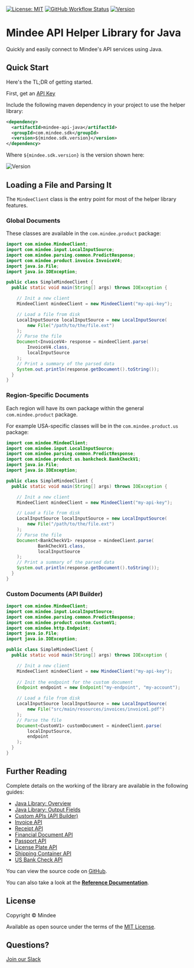 [![License: MIT](https://img.shields.io/github/license/mindee/mindee-api-java)](https://opensource.org/licenses/MIT) [![GitHub Workflow Status](https://img.shields.io/github/actions/workflow/status/mindee/mindee-api-java/build.yml)](https://github.com/mindee/mindee-api-java) [![Version](https://img.shields.io/maven-central/v/com.mindee.sdk/mindee-api-java)](https://mvnrepository.com/artifact/com.mindee.sdk/mindee-api-java)

# Mindee API Helper Library for Java
Quickly and easily connect to Mindee's API services using Java.

## Quick Start
Here's the TL;DR of getting started.

First, get an [API Key](https://developers.mindee.com/docs/create-api-key)

Include the following maven dependency in your project to use the helper library:
```xml
<dependency>
  <artifactId>mindee-api-java</artifactId>
  <groupId>com.mindee.sdk</groupId>
  <version>${mindee.sdk.version}</version>
</dependency>
```

Where `${mindee.sdk.version}` is the version shown here:

![Version](https://img.shields.io/maven-central/v/com.mindee.sdk/mindee-api-java)


## Loading a File and Parsing It
The `MindeeClient` class is the entry point for most of the helper library features.

### Global Documents
These classes are available in the `com.mindee.product` package: 

```java
import com.mindee.MindeeClient;
import com.mindee.input.LocalInputSource;
import com.mindee.parsing.common.PredictResponse;
import com.mindee.product.invoice.InvoiceV4;
import java.io.File;
import java.io.IOException;

public class SimpleMindeeClient {
  public static void main(String[] args) throws IOException {

    // Init a new client
    MindeeClient mindeeClient = new MindeeClient("my-api-key");

    // Load a file from disk
    LocalInputSource localInputSource = new LocalInputSource(
        new File("/path/to/the/file.ext")
    );
    // Parse the file
    Document<InvoiceV4> response = mindeeClient.parse(
        InvoiceV4.class,
        localInputSource
    );
    // Print a summary of the parsed data
    System.out.println(response.getDocument().toString());
  }
}

```

### Region-Specific Documents
Each region will have its own package within the general `com.mindee.product` package.

For example USA-specific classes will be in the `com.mindee.product.us` package:

```java
import com.mindee.MindeeClient;
import com.mindee.input.LocalInputSource;
import com.mindee.parsing.common.PredictResponse;
import com.mindee.product.us.bankcheck.BankCheckV1;
import java.io.File;
import java.io.IOException;

public class SimpleMindeeClient {
  public static void main(String[] args) throws IOException {

    // Init a new client
    MindeeClient mindeeClient = new MindeeClient("my-api-key");

    // Load a file from disk
    LocalInputSource localInputSource = new LocalInputSource(
        new File("/path/to/the/file.ext")
    );
    // Parse the file
    Document<BankCheckV1> response = mindeeClient.parse(
            BankCheckV1.class,
            localInputSource
    );
    // Print a summary of the parsed data
    System.out.println(response.getDocument().toString());
  }
}
```

### Custom Documents (API Builder)
```java
import com.mindee.MindeeClient;
import com.mindee.input.LocalInputSource;
import com.mindee.parsing.common.PredictResponse;
import com.mindee.product.custom.CustomV1;
import com.mindee.http.Endpoint;
import java.io.File;
import java.io.IOException;

public class SimpleMindeeClient {
  public static void main(String[] args) throws IOException {

    // Init a new client
    MindeeClient mindeeClient = new MindeeClient("my-api-key");
    
    // Init the endpoint for the custom document
    Endpoint endpoint = new Endpoint("my-endpoint", "my-account");

    // Load a file from disk
    LocalInputSource localInputSource = new LocalInputSource(
        new File("src/main/resources/invoices/invoice1.pdf")
    );
    // Parse the file
    Document<CustomV1> customDocument = mindeeClient.parse(
        localInputSource,
        endpoint
    );
  }
}
```

## Further Reading
Complete details on the working of the library are available in the following guides:

* [Java Library: Overview](https://developers.mindee.com/docs/java-ocr-getting-started)
* [Java Library: Output Fields](https://developers.mindee.com/docs/java-field)
* [Custom APIs (API Builder)](https://developers.mindee.com/docs/java-api-builder)
* [Invoice API](https://developers.mindee.com/docs/java-invoice-ocr)
* [Receipt API](https://developers.mindee.com/docs/java-receipt-ocr)
* [Financial Document API](https://developers.mindee.com/docs/java-financial-document-ocr)
* [Passport API](https://developers.mindee.com/docs/java-passport-ocr)
* [License Plate API](https://developers.mindee.com/docs/java-license-plates-ocr)
* [Shipping Container API](https://developers.mindee.com/docs/java-shipping-containers-ocr)
* [US Bank Check API](https://developers.mindee.com/docs/java-us-bank-check-ocr)

You can view the source code on [GitHub](https://github.com/mindee/mindee-api-nodejs).

You can also take a look at the
**[Reference Documentation](https://mindee.github.io/mindee-api-java/)**.

## License
Copyright © Mindee

Available as open source under the terms of the [MIT License](https://opensource.org/licenses/MIT).


## Questions?
[Join our Slack](https://join.slack.com/t/mindee-community/shared_invite/zt-1jv6nawjq-FDgFcF2T5CmMmRpl9LLptw)
